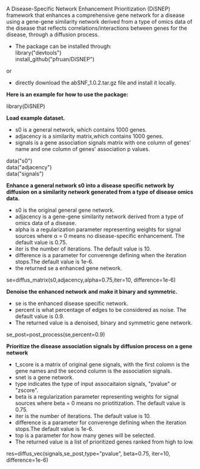 A Disease-Specific Network Enhancement Prioritization (DiSNEP) framework that enhances a comprehensive gene network for a disease using a gene-gene similarity network derived from a type of omics data of the disease that reflects correlations/interactions between genes for the disease, through a diffusion process.  
  
- The package can be installed through:  
library("devtools")  
install_github("pfruan/DiSNEP")    
  
or  
  
- directly download the abSNF_1.0.2.tar.gz file and install it locally.  
  
**Here is an example for how to use the package:** 
  
library(DiSNEP)   
  
**Load example dataset.**
  
- s0 is a general network, which contains 1000 genes.  
- adjacency is a similarity matrix,which contains 1000 genes.  
- signals is a gene association signals matrix with one column of genes' name and one column of genes' association p values.
  
data("s0")  
data("adjacency")  
data("signals")  
  
**Enhance a general network s0 into a disease specific network by diffusion on a similarity network generated from a type of disease omics data.**  
  
- s0 is the original general gene network.  
- adjacency	is a gene-gene similarity network derived from a type of omics data of a disease.  
- alpha is a regularization parameter representing weights for signal sources where α = 0 means no disease-specific enhancement. The default value is 0.75.   
- iter is the number of iterations. The default value is 10.  
- difference	is a parameter for converenge defining when the iteration stops.The default value is 1e-6.  
- the returned se a enhanced gene network.  
  
se=diffus_matrix(s0,adjacency,alpha=0.75,iter=10, difference=1e-6)  
  
**Denoise the enhanced network and make it binary and symmetric.**
  
- se is the enhanced disease specific network. 
- percent is what percentage of edges to be considered as noise. The default value is 0.9.  
- The returned value is a denoised, binary and symmetric gene network.  
  
se_post=post_process(se,percent=0.9)  
  
**Prioritize the disease association signals by diffusion process on a gene network**
  
- t_score is a matrix of original gene signals, with the first colomn is the gene names and the second column is the association signals.  
- snet is a gene network.  
- type indicates the type of input assocaitaion signals, "pvalue" or "zscore". 
- beta is a regularization parameter representing weights for signal sources where beta = 0 means no priotitization. The default value is 0.75.   
- iter is the number of iterations. The default value is 10.    
- difference	is a parameter for converenge defining when the iteration stops.The default value is 1e-6.   
- top is a parameter for how many genes will be selected.
- The returned value is a list of prioritized genes ranked from high to low.  
  
res=diffus_vec(signals,se_post,type="pvalue", beta=0.75, iter=10, difference=1e-6)  

